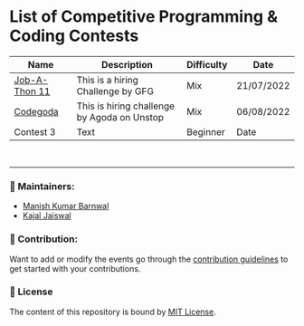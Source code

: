 # List of Competitive Programming &amp; Coding Contests

| Name | Description | Difficulty | Date |
| --- | ----------- | -------- | -------- |
| [Job-A-Thon 11](https://practice.geeksforgeeks.org/contest/job-a-thon-11-hiring-challenge) | This is a hiring Challenge by GFG | Mix | 21/07/2022 |
| [Codegoda](https://unstop.com/hackathon/codegoda-2022-agoda-363015?refId=ACG22AW) | This is hiring challenge by Agoda on Unstop | Mix | 06/08/2022
| Contest 3 | Text | Beginner | Date |
















<br>
<hr>

### :hammer: Maintainers:
- [Manish Kumar Barnwal](https://github.com/imanishbarnwal)
- [Kajal Jaiswal](https://github.com/kajal1801)

### 🤝 Contribution:
Want to add or modify the events go through the [contribution guidelines](CONTRIBUTE.md) to get started with your contributions.

### 📝 License

The content of this repository is bound by [MIT License](LICENSE).

